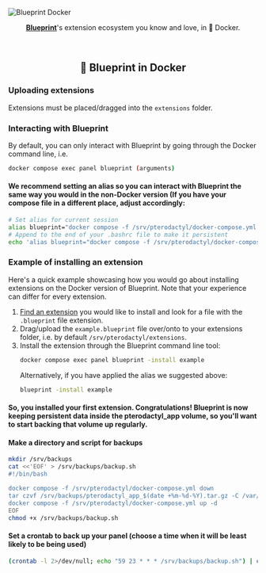 <!-- Header -->
![Blueprint Docker](https://github.com/BlueprintFramework/docker/assets/103201875/f1c39e6e-afb0-4e24-abd3-508ec883d66b)
<p align="center"><a href="https://github.com/BlueprintFramework/main"><b>Blueprint</b></a>'s extension ecosystem you know and love, in 🐳 Docker.</p>

<!-- Information -->
<br/><h2 align="center">🐳 Blueprint in Docker</h2>

### Uploading extensions
Extensions must be placed/dragged into the `extensions` folder.

### Interacting with Blueprint
By default, you can only interact with Blueprint by going through the Docker command line, i.e.
```bash
docker compose exec panel blueprint (arguments)
```

#### We recommend setting an alias so you can interact with Blueprint the same way you would in the non-Docker version (If you have your compose file in a different place, adjust accordingly:
```bash
# Set alias for current session
alias blueprint="docker compose -f /srv/pterodactyl/docker-compose.yml exec panel blueprint"
# Append to the end of your .bashrc file to make it persistent
echo 'alias blueprint="docker compose -f /srv/pterodactyl/docker-compose.yml exec panel blueprint"' >> ~/.bashrc
```

### Example of installing an extension
Here's a quick example showcasing how you would go about installing extensions on the Docker version of Blueprint. Note that your experience can differ for every extension.
  1. [Find an extension](https://blueprint.zip/browse) you would like to install and look for a file with the `.blueprint` file extension.
  2. Drag/upload the `example.blueprint` file over/onto to your extensions folder, i.e. by default `/srv/pterodactyl/extensions`.
  3. Install the extension through the Blueprint command line tool:
     ```bash
     docker compose exec panel blueprint -install example
     ```
     Alternatively, if you have applied the alias we suggested above:
     ```bash
     blueprint -install example
     ```

#### So, you installed your first extension. Congratulations! Blueprint is now keeping persistent data inside the pterodactyl_app volume, so you'll want to start backing that volume up regularly.

#### Make a directory and script for backups
```bash
mkdir /srv/backups
cat <<'EOF' > /srv/backups/backup.sh
#!/bin/bash

docker compose -f /srv/pterodactyl/docker-compose.yml down
tar czvf /srv/backups/pterodactyl_app_$(date +%m-%d-%Y).tar.gz -C /var/lib/docker/volumes/pterodactyl_app/_data .
docker compose -f /srv/pterodactyl/docker-compose.yml up -d
EOF
chmod +x /srv/backups/backup.sh
```

#### Set a crontab to back up your panel (choose a time when it will be least likely to be being used)
```bash
(crontab -l 2>/dev/null; echo "59 23 * * * /srv/backups/backup.sh") | crontab -
```
